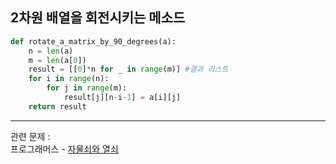 ## 2차원 배열을 회전시키는 메소드  

```python
def rotate_a_matrix_by_90_degrees(a):
	n = len(a)
	m = len(a[0])
	result = [[0]*n for _ in range(m)] #결과 리스트
	for i in range(n):
		for j in range(m):
			result[j][n-i-1] = a[i][j]
	return result
```
---
관련 문제 :  
프로그래머스 - [자물쇠와 열쇠](https://programmers.co.kr/learn/courses/30/lessons/60059)